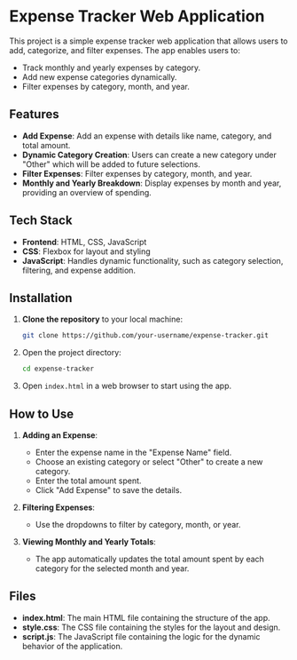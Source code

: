 # Expense Tracker Web Application

This project is a simple expense tracker web application that allows users to add, categorize, and filter expenses. The app enables users to:
- Track monthly and yearly expenses by category.
- Add new expense categories dynamically.
- Filter expenses by category, month, and year.
  
## Features

- **Add Expense**: Add an expense with details like name, category, and total amount.
- **Dynamic Category Creation**: Users can create a new category under "Other" which will be added to future selections.
- **Filter Expenses**: Filter expenses by category, month, and year.
- **Monthly and Yearly Breakdown**: Display expenses by month and year, providing an overview of spending.

## Tech Stack

- **Frontend**: HTML, CSS, JavaScript
- **CSS**: Flexbox for layout and styling
- **JavaScript**: Handles dynamic functionality, such as category selection, filtering, and expense addition.

## Installation

1. **Clone the repository** to your local machine:

    ```bash
    git clone https://github.com/your-username/expense-tracker.git
    ```

2. Open the project directory:

    ```bash
    cd expense-tracker
    ```

3. Open `index.html` in a web browser to start using the app.

## How to Use

1. **Adding an Expense**:
    - Enter the expense name in the "Expense Name" field.
    - Choose an existing category or select "Other" to create a new category.
    - Enter the total amount spent.
    - Click "Add Expense" to save the details.
  
2. **Filtering Expenses**:
    - Use the dropdowns to filter by category, month, or year.
  
3. **Viewing Monthly and Yearly Totals**:
    - The app automatically updates the total amount spent by each category for the selected month and year.

## Files

- **index.html**: The main HTML file containing the structure of the app.
- **style.css**: The CSS file containing the styles for the layout and design.
- **script.js**: The JavaScript file containing the logic for the dynamic behavior of the application.
